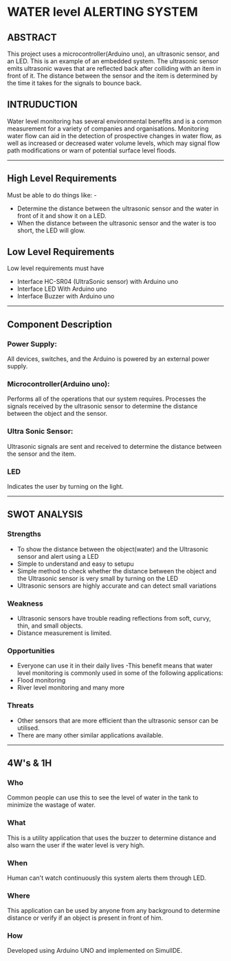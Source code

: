 # WATER level ALERTING SYSTEM

 ## ABSTRACT 
 This project uses a microcontroller(Arduino uno), an ultrasonic sensor, and an LED. This is an example of an embedded system. The ultrasonic sensor emits ultrasonic waves that are reflected back after colliding with an item in front of it. The distance between the sensor and the item is determined by the time it takes for the signals to bounce back.

## INTRUDUCTION
Water level monitoring has several environmental benefits and is a common measurement for a variety of companies and organisations. Monitoring water flow can aid in the detection of prospective changes in water flow, as well as increased or decreased water volume levels, which may signal flow path modifications or warn of potential surface level floods.

----------------------------------------------------------

## High Level Requirements
Must be able to do things like: - 
-  Determine the distance between the ultrasonic sensor and the water in front of it and show it on a LED.
-  When the distance between the ultrasonic sensor and the water is too short, the LED will glow.

## Low Level Requirements
Low level requirements must have
-  Interface HC-SR04 (UltraSonic sensor) with Arduino uno
-  Interface LED With Arduino uno
 -  Interface Buzzer with Arduino uno
 
 ------------------------------------

 ## Component Description

 ### Power Supply:
All devices, switches, and the Arduino is powered by an external power supply.

### Microcontroller(Arduino uno):
Performs all of the operations that our system requires. Processes the signals received by the ultrasonic sensor to determine the distance between the object and the sensor.

### Ultra Sonic Sensor:
Ultrasonic signals are sent and received to determine the distance between the sensor and the item.

### LED 
Indicates the user by turning on the light.




--------------------------------------

## SWOT ANALYSIS

### Strengths
- To show the distance between the object(water) and the Ultrasonic sensor and alert using a LED
- Simple to understand and easy to setupu
- Simple method to check whether the distance between the object and the Ultrasonic sensor is very small by turning on the LED 
- Ultrasonic sensors are highly accurate and can detect small variations

 ### Weakness 
 - Ultrasonic sensors have trouble reading reflections from soft, curvy, thin, and small objects. 
 - Distance measurement is limited.

 ### Opportunities
 - Everyone can use it in their daily lives 
 -This benefit means that water level monitoring is commonly used in some of the following applications:
- Flood monitoring
- River level monitoring and many more

### Threats
- Other sensors that are more efficient than the ultrasonic sensor can be utilised. 
- There are many other similar applications available.


--------------------------------------------------------------------

## 4W's & 1H
### Who
Common people can use this to see the level of water in the tank to minimize the wastage of water.


### What
This is a utility application that uses the buzzer to determine distance and also warn the user if the water level is very high.

### When 
Human can't watch continuously this system alerts them through LED.


### Where
This application can be used by anyone from any background to determine distance or verify if an object is present in front of him.

### How
 Developed using Arduino UNO and implemented on SimulIDE.













